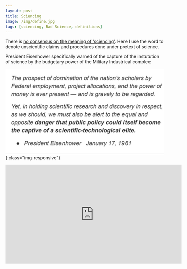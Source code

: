 ```yaml
---
layout: post
title: Sciencing
image: /img/define.jpg
tags: [sciencing, Bad Science, definitions]
---
```


There is [no consensus on the meaning of 'sciencing'](https://www.urbandictionary.com/define.php?term=Sciencing). Here I use the word to denote unscientific claims and procedures done under pretext of science.

President Eisenhower specifically warned of the capture of the instutution of science by the budgetary power of the Military Industrical complex:

![Eisenhower on Science](/img/eisenhower_science.jpg){:class="img-responsive"}

<iframe width="560" height="315" src="https://www.youtube.com/embed/OyBNmecVtdU?start=566" frameborder="0" allow="accelerometer; autoplay; encrypted-media; gyroscope; picture-in-picture" allowfullscreen></iframe>
